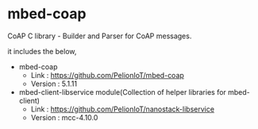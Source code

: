 # mbed-coap
CoAP C library - Builder and Parser for CoAP messages.

it includes the below,

* mbed-coap
    * Link : https://github.com/PelionIoT/mbed-coap
    * Version : 5.1.11
* mbed-client-libservice module(Collection of helper libraries for mbed-client)
    * Link : https://github.com/PelionIoT/nanostack-libservice
    * Version : mcc-4.10.0